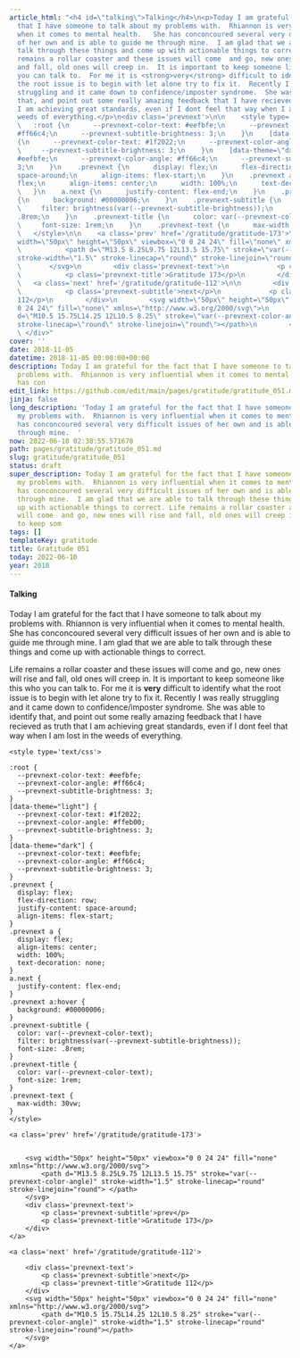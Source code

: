 ```yaml
---
article_html: "<h4 id=\"talking\">Talking</h4>\n<p>Today I am grateful for the fact
  that I have someone to talk about my problems with.  Rhiannon is very influential
  when it comes to mental health.   She has conconcoured several very difficult issues
  of her own and is able to guide me through mine.  I am glad that we are able to
  talk through these things and come up with actionable things to correct.</p>\n<p>Life
  remains a rollar coaster and these issues will come  and go, new ones will rise
  and fall, old ones will creep in.  It is important to keep someone like this who
  you can talk to.  For me it is <strong>very</strong> difficult to identify what
  the root issue is to begin with let alone try to fix it.  Recently I was really
  struggling and it came down to confidence/imposter syndrome.  She was able to identify
  that, and point out some really amazing feedback that I have recieved as truth that
  I am achieving great standards, even if I dont feel that way when I am lost in the
  weeds of everything.</p>\n<div class='prevnext'>\n\n    <style type='text/css'>\n\n
  \   :root {\n      --prevnext-color-text: #eefbfe;\n      --prevnext-color-angle:
  #ff66c4;\n      --prevnext-subtitle-brightness: 3;\n    }\n    [data-theme=\"light\"]
  {\n      --prevnext-color-text: #1f2022;\n      --prevnext-color-angle: #ffeb00;\n
  \     --prevnext-subtitle-brightness: 3;\n    }\n    [data-theme=\"dark\"] {\n      --prevnext-color-text:
  #eefbfe;\n      --prevnext-color-angle: #ff66c4;\n      --prevnext-subtitle-brightness:
  3;\n    }\n    .prevnext {\n      display: flex;\n      flex-direction: row;\n      justify-content:
  space-around;\n      align-items: flex-start;\n    }\n    .prevnext a {\n      display:
  flex;\n      align-items: center;\n      width: 100%;\n      text-decoration: none;\n
  \   }\n    a.next {\n      justify-content: flex-end;\n    }\n    .prevnext a:hover
  {\n      background: #00000006;\n    }\n    .prevnext-subtitle {\n      color: var(--prevnext-color-text);\n
  \     filter: brightness(var(--prevnext-subtitle-brightness));\n      font-size:
  .8rem;\n    }\n    .prevnext-title {\n      color: var(--prevnext-color-text);\n
  \     font-size: 1rem;\n    }\n    .prevnext-text {\n      max-width: 30vw;\n    }\n
  \   </style>\n\n    <a class='prev' href='/gratitude/gratitude-173'>\n\n\n        <svg
  width=\"50px\" height=\"50px\" viewbox=\"0 0 24 24\" fill=\"none\" xmlns=\"http://www.w3.org/2000/svg\">\n
  \           <path d=\"M13.5 8.25L9.75 12L13.5 15.75\" stroke=\"var(--prevnext-color-angle)\"
  stroke-width=\"1.5\" stroke-linecap=\"round\" stroke-linejoin=\"round\"> </path>\n
  \       </svg>\n        <div class='prevnext-text'>\n            <p class='prevnext-subtitle'>prev</p>\n
  \           <p class='prevnext-title'>Gratitude 173</p>\n        </div>\n    </a>\n\n
  \   <a class='next' href='/gratitude/gratitude-112'>\n\n        <div class='prevnext-text'>\n
  \           <p class='prevnext-subtitle'>next</p>\n            <p class='prevnext-title'>Gratitude
  112</p>\n        </div>\n        <svg width=\"50px\" height=\"50px\" viewbox=\"0
  0 24 24\" fill=\"none\" xmlns=\"http://www.w3.org/2000/svg\">\n            <path
  d=\"M10.5 15.75L14.25 12L10.5 8.25\" stroke=\"var(--prevnext-color-angle)\" stroke-width=\"1.5\"
  stroke-linecap=\"round\" stroke-linejoin=\"round\"></path>\n        </svg>\n    </a>\n
  \ </div>"
cover: ''
date: 2018-11-05
datetime: 2018-11-05 00:00:00+00:00
description: Today I am grateful for the fact that I have someone to talk about my
  problems with.  Rhiannon is very influential when it comes to mental health.   She
  has con
edit_link: https://github.com/edit/main/pages/gratitude/gratitude_051.md
jinja: false
long_description: 'Today I am grateful for the fact that I have someone to talk about
  my problems with.  Rhiannon is very influential when it comes to mental health.   She
  has conconcoured several very difficult issues of her own and is able to guide me
  through mine.  '
now: 2022-06-10 02:38:55.571670
path: pages/gratitude/gratitude_051.md
slug: gratitude/gratitude_051
status: draft
super_description: Today I am grateful for the fact that I have someone to talk about
  my problems with.  Rhiannon is very influential when it comes to mental health.   She
  has conconcoured several very difficult issues of her own and is able to guide me
  through mine.  I am glad that we are able to talk through these things and come
  up with actionable things to correct. Life remains a rollar coaster and these issues
  will come  and go, new ones will rise and fall, old ones will creep in.  It is important
  to keep som
tags: []
templateKey: gratitude
title: Gratitude 051
today: 2022-06-10
year: 2018
---
```


#### Talking

Today I am grateful for the fact that I have someone to talk about my problems with.  Rhiannon is very influential when it comes to mental health.   She has conconcoured several very difficult issues of her own and is able to guide me through mine.  I am glad that we are able to talk through these things and come up with actionable things to correct.

Life remains a rollar coaster and these issues will come  and go, new ones will rise and fall, old ones will creep in.  It is important to keep someone like this who you can talk to.  For me it is **very** difficult to identify what the root issue is to begin with let alone try to fix it.  Recently I was really struggling and it came down to confidence/imposter syndrome.  She was able to identify that, and point out some really amazing feedback that I have recieved as truth that I am achieving great standards, even if I dont feel that way when I am lost in the weeds of everything.
<div class='prevnext'>

    <style type='text/css'>

    :root {
      --prevnext-color-text: #eefbfe;
      --prevnext-color-angle: #ff66c4;
      --prevnext-subtitle-brightness: 3;
    }
    [data-theme="light"] {
      --prevnext-color-text: #1f2022;
      --prevnext-color-angle: #ffeb00;
      --prevnext-subtitle-brightness: 3;
    }
    [data-theme="dark"] {
      --prevnext-color-text: #eefbfe;
      --prevnext-color-angle: #ff66c4;
      --prevnext-subtitle-brightness: 3;
    }
    .prevnext {
      display: flex;
      flex-direction: row;
      justify-content: space-around;
      align-items: flex-start;
    }
    .prevnext a {
      display: flex;
      align-items: center;
      width: 100%;
      text-decoration: none;
    }
    a.next {
      justify-content: flex-end;
    }
    .prevnext a:hover {
      background: #00000006;
    }
    .prevnext-subtitle {
      color: var(--prevnext-color-text);
      filter: brightness(var(--prevnext-subtitle-brightness));
      font-size: .8rem;
    }
    .prevnext-title {
      color: var(--prevnext-color-text);
      font-size: 1rem;
    }
    .prevnext-text {
      max-width: 30vw;
    }
    </style>
    
    <a class='prev' href='/gratitude/gratitude-173'>
    

        <svg width="50px" height="50px" viewbox="0 0 24 24" fill="none" xmlns="http://www.w3.org/2000/svg">
            <path d="M13.5 8.25L9.75 12L13.5 15.75" stroke="var(--prevnext-color-angle)" stroke-width="1.5" stroke-linecap="round" stroke-linejoin="round"> </path>
        </svg>
        <div class='prevnext-text'>
            <p class='prevnext-subtitle'>prev</p>
            <p class='prevnext-title'>Gratitude 173</p>
        </div>
    </a>
    
    <a class='next' href='/gratitude/gratitude-112'>
    
        <div class='prevnext-text'>
            <p class='prevnext-subtitle'>next</p>
            <p class='prevnext-title'>Gratitude 112</p>
        </div>
        <svg width="50px" height="50px" viewbox="0 0 24 24" fill="none" xmlns="http://www.w3.org/2000/svg">
            <path d="M10.5 15.75L14.25 12L10.5 8.25" stroke="var(--prevnext-color-angle)" stroke-width="1.5" stroke-linecap="round" stroke-linejoin="round"></path>
        </svg>
    </a>
  </div>